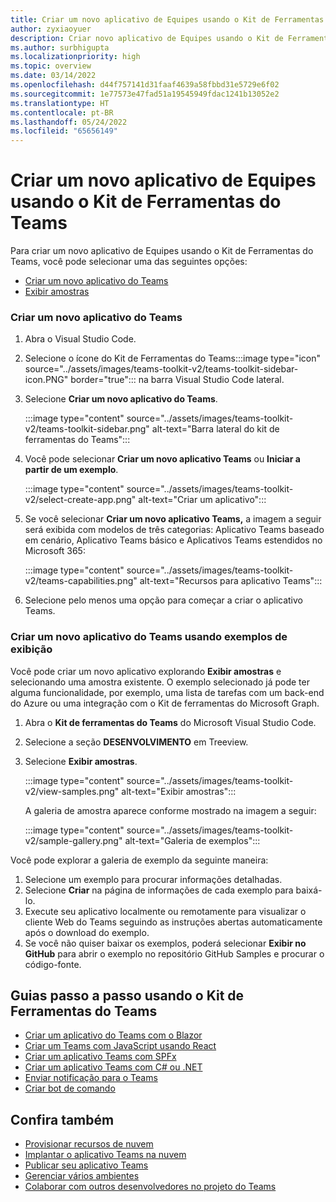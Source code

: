 ```yaml
---
title: Criar um novo aplicativo de Equipes usando o Kit de Ferramentas do Teams
author: zyxiaoyuer
description: Criar novo aplicativo de Equipes usando o Kit de Ferramentas do Teams
ms.author: surbhigupta
ms.localizationpriority: high
ms.topic: overview
ms.date: 03/14/2022
ms.openlocfilehash: d44f757141d31faaf4639a58fbbd31e5729e6f02
ms.sourcegitcommit: 1e77573e47fad51a19545949fdac1241b13052e2
ms.translationtype: HT
ms.contentlocale: pt-BR
ms.lasthandoff: 05/24/2022
ms.locfileid: "65656149"
---
```

# <a name="create-a-new-teams-app-using-teams-toolkit"></a>Criar um novo aplicativo de Equipes usando o Kit de Ferramentas do Teams

Para criar um novo aplicativo de Equipes usando o Kit de Ferramentas do Teams, você pode selecionar uma das seguintes opções:

* [Criar um novo aplicativo do Teams](create-new-project.md#create-a-new-teams-app)
* [Exibir amostras](create-new-project.md#create-a-new-teams-app-using-view-samples)

### <a name="create-a-new-teams-app"></a>Criar um novo aplicativo do Teams

1. Abra o Visual Studio Code.
1. Selecione o ícone do Kit de Ferramentas do Teams:::image type="icon" source="../assets/images/teams-toolkit-v2/teams-toolkit-sidebar-icon.PNG" border="true"::: na barra Visual Studio Code lateral.
1. Selecione **Criar um novo aplicativo do Teams**.

   :::image type="content" source="../assets/images/teams-toolkit-v2/teams-toolkit-sidebar.png" alt-text="Barra lateral do kit de ferramentas do Teams":::

1. Você pode selecionar **Criar um novo aplicativo Teams** ou **Iniciar a partir de um exemplo**.
   
   :::image type="content" source="../assets/images/teams-toolkit-v2/select-create-app.png" alt-text="Criar um aplicativo":::
   
1. Se você selecionar **Criar um novo aplicativo Teams,** a imagem a seguir será exibida com modelos de três categorias: Aplicativo Teams baseado em cenário, Aplicativo Teams básico e Aplicativos Teams estendidos no Microsoft 365: 

   :::image type="content" source="../assets/images/teams-toolkit-v2/teams-capabilities.png" alt-text="Recursos para aplicativo Teams":::

1. Selecione pelo menos uma opção para começar a criar o aplicativo Teams.


### <a name="create-a-new-teams-app-using-view-samples"></a>Criar um novo aplicativo do Teams usando exemplos de exibição

Você pode criar um novo aplicativo explorando **Exibir amostras** e selecionando uma amostra existente. O exemplo selecionado já pode ter alguma funcionalidade, por exemplo, uma lista de tarefas com um back-end do Azure ou uma integração com o Kit de ferramentas do Microsoft Graph.

 1. Abra o **Kit de ferramentas do Teams** do Microsoft Visual Studio Code.
 1. Selecione a seção **DESENVOLVIMENTO** em Treeview.
 1. Selecione **Exibir amostras**. 

    :::image type="content" source="../assets/images/teams-toolkit-v2/view-samples.png" alt-text="Exibir amostras":::

    A galeria de amostra aparece conforme mostrado na imagem a seguir:
   
    :::image type="content" source="../assets/images/teams-toolkit-v2/sample-gallery.png" alt-text="Galeria de exemplos":::

  Você pode explorar a galeria de exemplo da seguinte maneira:

  1. Selecione um exemplo para procurar informações detalhadas.
  1. Selecione **Criar** na página de informações de cada exemplo para baixá-lo. 
  1. Execute seu aplicativo localmente ou remotamente para visualizar o cliente Web do Teams seguindo as instruções abertas automaticamente após o download do exemplo.
  1. Se você não quiser baixar os exemplos, poderá selecionar **Exibir no GitHub** para abrir o exemplo no repositório GitHub Samples e procurar o código-fonte.

## <a name="step-by-step-guides-using-teams-toolkit"></a>Guias passo a passo usando o Kit de Ferramentas do Teams

* [Criar um aplicativo do Teams com o Blazor](../sbs-gs-blazorupdate.yml)
* [Criar um Teams com JavaScript usando React](../sbs-gs-javascript.yml)
* [Criar um aplicativo Teams com SPFx](../sbs-gs-spfx.yml)
* [Criar um aplicativo Teams com C# ou .NET](../sbs-gs-csharp.yml)
* [Enviar notificação para o Teams](../sbs-gs-notificationbot.yml)
* [Criar bot de comando](../sbs-gs-commandbot.yml)

## <a name="see-also"></a>Confira também

* [Provisionar recursos de nuvem](provision.md)
* [Implantar o aplicativo Teams na nuvem](deploy.md)
* [Publicar seu aplicativo Teams](../concepts/deploy-and-publish/appsource/publish.md)
* [Gerenciar vários ambientes](TeamsFx-multi-env.md)
* [Colaborar com outros desenvolvedores no projeto do Teams](TeamsFx-collaboration.md)